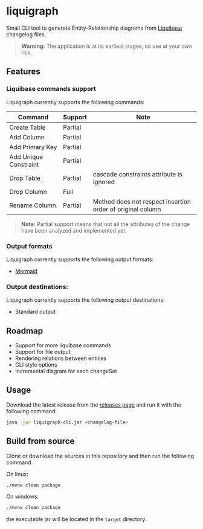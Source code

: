 # liquigraph

Small CLI tool to generate Entity-Relationship diagrams from [Liquibase](https://github.com/liquibase/liquibase)
changelog files.

> **Warning:** The application is at its earliest stages, so use at your own risk.

## Features

### Liquibase commands support

Liquigraph currently supports the following commands:

| Command               | Support | Note                                                       |
|-----------------------|---------|------------------------------------------------------------|
| Create Table          | Partial |                                                            |
| Add Column            | Partial |                                                            |
| Add Primary Key       | Partial |                                                            |
| Add Unique Constraint | Partial |                                                            |
| Drop Table            | Partial | cascade constraints attribute is ignored                   |
| Drop Column           | Full    |                                                            |
| Rename Column         | Partial | Method does not respect insertion order of original column |

> **Note:** Partial support means that not all the attributes of the change have been analyzed and implemented yet.

### Output formats

Liquigraph currently supports the following output formats:

* [Mermaid](https://github.com/mermaid-js/mermaid)

### Output destinations:

Liquigraph currently supports the following output destinations:

* Standard output

## Roadmap

* Support for more liquibase commands
* Support for file output
* Rendering relations between entities
* CLI style options
* Incremental diagram for each changeSet

## Usage

Download the latest release from the [releases page](https://github.com/crossbone-magister/liquigraph/releases) and run it with the following command:

```bash
java -jar liquigraph-cli.jar <changelog-file>
```

## Build from source

Clone or download the sources in this repository and then run the following command.

On linux:

```bash
./mvnw clean package
```

On windows:

```bash
./mvnw clean package
```

the executable jar will be located in the `target` directory.
